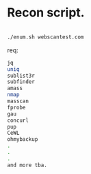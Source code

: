 
# Recon script.



```bash

./enum.sh webscantest.com
```


req:
```bash
jq
uniq
sublist3r
subfinder
amass
nmap
masscan
fprobe
gau
concurl
pup
CeWL
ohmybackup
.
.
.
and more tba.
```

